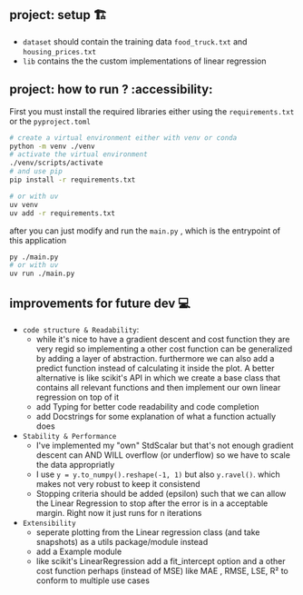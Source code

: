 ## project: setup 🏗️
- `dataset` should contain the training data `food_truck.txt` and `housing_prices.txt`
- `lib` contains the the custom implementations of linear regression

## project: how to run ? :accessibility:
First you must install the required libraries either using the `requirements.txt` or the `pyproject.toml`
```sh
# create a virtual environment either with venv or conda
python -m venv ./venv
# activate the virtual environment
./venv/scripts/activate
# and use pip
pip install -r requirements.txt

# or with uv
uv venv
uv add -r requirements.txt
```

after you can just modify and run the `main.py` , which is the entrypoint of this application
```sh
py ./main.py
# or with uv
uv run ./main.py
```

## improvements for future dev 💻
- `code structure & Readability`:
  - while it's nice to have a gradient descent and cost function they are very regid so implementing a other cost function can be generalized by adding a layer of abstraction.
    furthermore we can also add a predict function instead of calculating it inside the plot. A better alternative is like scikit's API in which we create a base class that contains
    all relevant functions and then implement our own linear regression on top of it
  - add Typing for better code readability and code completion
  - add Docstrings for some explanation of what a function actually does 
- `Stability & Performance`
  - I've implemented my "own" StdScalar but that's not enough gradient descent can AND WILL overflow (or underflow) so we have to scale the data appropriatly
  - I use `y = y.to_numpy().reshape(-1, 1)` but also `y.ravel()`. which makes not very robust to keep it consistend
  - Stopping criteria should be added (epsilon) such that we can allow the Linear Regression to stop after the error is in a acceptable margin. Right now it just runs for n iterations
- `Extensibility`
  - seperate plotting from the Linear regression class (and take snapshots) as a utils package/module instead
  - add a Example module
  - like scikit's LinearRegression add a fit_intercept option and a other cost function perhaps (instead of MSE) like MAE , RMSE, LSE, R² to conform to multiple use cases
  

